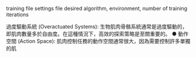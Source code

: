 training file
settings file
desired algorithm, environment, number of training iterations

過度驅動系統 (Overactuated Systems): 生物肌肉骨骼系統通常是過度驅動的，即肌肉數量多於自由度。在這種情況下，高效的探索策略是至關重要的。
●
動作空間 (Action Space): 肌肉控制任務的動作空間通常很大，因為需要控制許多單獨的肌